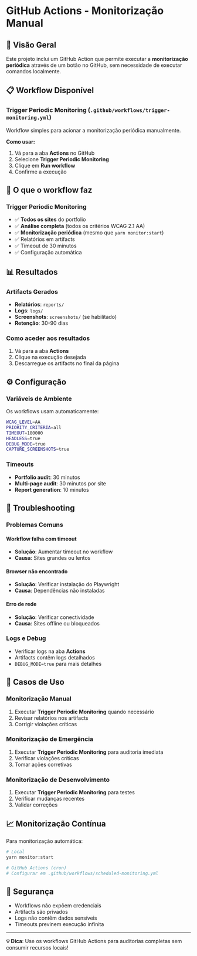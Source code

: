 # GitHub Actions - Monitorização Manual

## 🚀 Visão Geral

Este projeto inclui um GitHub Action que permite executar a **monitorização periódica** através de um botão no GitHub, sem necessidade de executar comandos localmente.

## 📋 Workflow Disponível

### **Trigger Periodic Monitoring** (`.github/workflows/trigger-monitoring.yml`)

Workflow simples para acionar a monitorização periódica manualmente.

**Como usar:**
1. Vá para a aba **Actions** no GitHub
2. Selecione **Trigger Periodic Monitoring**
3. Clique em **Run workflow**
4. Confirme a execução

## 🎯 O que o workflow faz

### Trigger Periodic Monitoring
- ✅ **Todos os sites** do portfolio
- ✅ **Análise completa** (todos os critérios WCAG 2.1 AA)
- ✅ **Monitorização periódica** (mesmo que `yarn monitor:start`)
- ✅ Relatórios em artifacts
- ✅ Timeout de 30 minutos
- ✅ Configuração automática

## 📊 Resultados

### Artifacts Gerados
- **Relatórios**: `reports/`
- **Logs**: `logs/`
- **Screenshots**: `screenshots/` (se habilitado)
- **Retenção**: 30-90 dias

### Como aceder aos resultados
1. Vá para a aba **Actions**
2. Clique na execução desejada
3. Descarregue os artifacts no final da página

## ⚙️ Configuração

### Variáveis de Ambiente
Os workflows usam automaticamente:
```bash
WCAG_LEVEL=AA
PRIORITY_CRITERIA=all
TIMEOUT=180000
HEADLESS=true
DEBUG_MODE=true
CAPTURE_SCREENSHOTS=true
```

### Timeouts
- **Portfolio audit**: 30 minutos
- **Multi-page audit**: 30 minutos por site
- **Report generation**: 10 minutos

## 🔧 Troubleshooting

### Problemas Comuns

#### Workflow falha com timeout
- **Solução**: Aumentar timeout no workflow
- **Causa**: Sites grandes ou lentos

#### Browser não encontrado
- **Solução**: Verificar instalação do Playwright
- **Causa**: Dependências não instaladas

#### Erro de rede
- **Solução**: Verificar conectividade
- **Causa**: Sites offline ou bloqueados

### Logs e Debug
- Verificar logs na aba **Actions**
- Artifacts contêm logs detalhados
- `DEBUG_MODE=true` para mais detalhes

## 🎯 Casos de Uso

### Monitorização Manual
1. Executar **Trigger Periodic Monitoring** quando necessário
2. Revisar relatórios nos artifacts
3. Corrigir violações críticas

### Monitorização de Emergência
1. Executar **Trigger Periodic Monitoring** para auditoria imediata
2. Verificar violações críticas
3. Tomar ações corretivas

### Monitorização de Desenvolvimento
1. Executar **Trigger Periodic Monitoring** para testes
2. Verificar mudanças recentes
3. Validar correções

## 📈 Monitorização Contínua

Para monitorização automática:
```bash
# Local
yarn monitor:start

# GitHub Actions (cron)
# Configurar em .github/workflows/scheduled-monitoring.yml
```

## 🔐 Segurança

- Workflows não expõem credenciais
- Artifacts são privados
- Logs não contêm dados sensíveis
- Timeouts previnem execução infinita

---

**💡 Dica**: Use os workflows GitHub Actions para auditorias completas sem consumir recursos locais!

